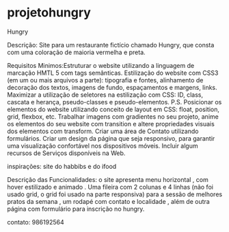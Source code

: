 # projetohungry
Hungry

Descrição: Site para um restaurante fictício chamado Hungry, que consta com uma coloração de maioria vermelha e preta.

Requisitos Minimos:Estruturar o website utilizando a linguagem de marcação HMTL 5 com tags semânticas.
Estilização do website com CSS3 (em um ou mais arquivos a parte): tipografia e fontes, alinhamento de decoração dos textos, imagens de fundo, espaçamentos e margens, links.
Maximizar a utilização de seletores na estilização com CSS: ID, class, cascata e herança, pseudo-classes e pseudo-elementos. P.S. 
Posicionar os elementos do website utilizando conceito de layout em CSS: float, position, grid, flexbox, etc.
Trabalhar imagens com gradientes no seu projeto, anime os elementos do seu website com transition e altere propriedades visuais dos elementos com transform.
Criar uma área de Contato utilizando formulários.
Criar um design da página que seja responsivo, para garantir uma visualização confortável nos dispositivos móveis.
Incluir algum recursos de Serviços disponíveis na Web.


inspirações: site do habbibs e do ifood

Descrição das Funcionalidades: o site apresenta menu horizontal , com hover estilizado e animado . Uma fileira com 2 colunas e 4 linhas (não foi usado grid, o grid foi usado na parte responsiva) para a sessão de melhores pratos da semana , um rodapé com contato e localidade , além de outra página com formulário para inscrição no hungry.

contato: 986192564
